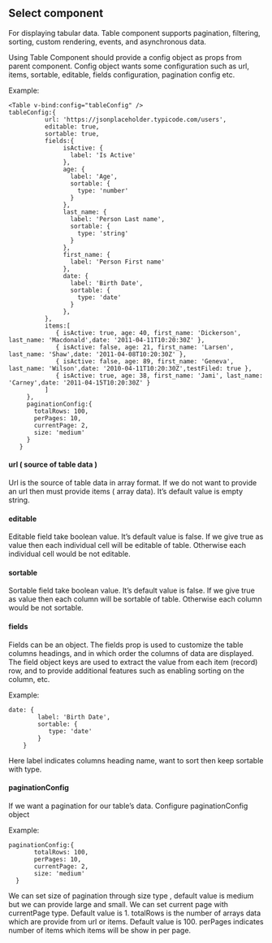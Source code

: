 ## Select component

For displaying tabular data. Table component  supports pagination, filtering, sorting, custom rendering, events, and asynchronous data.

Using Table Component should provide a config object as props from parent component. Config object wants some configuration such as url, items, sortable, editable, fields configuration, pagination config etc. 

Example: 

```
<Table v-bind:config="tableConfig" />
tableConfig:{
          url: 'https://jsonplaceholder.typicode.com/users',
          editable: true,
          sortable: true,
          fields:{
               isActive: {
                 label: 'Is Active'
               },
               age: {
                 label: 'Age',
                 sortable: {
                   type: 'number'
                 }
               },
               last_name: {
                 label: 'Person Last name',
                 sortable: {
                   type: 'string'
                 }
               },
               first_name: {
                 label: 'Person First name'
               },
               date: {
                 label: 'Birth Date',
                 sortable: {
                   type: 'date'
                 }
               },
          },
          items:[
             { isActive: true, age: 40, first_name: 'Dickerson', last_name: 'Macdonald',date: '2011-04-11T10:20:30Z' },
             { isActive: false, age: 21, first_name: 'Larsen', last_name: 'Shaw',date: '2011-04-08T10:20:30Z' },
             { isActive: false, age: 89, first_name: 'Geneva', last_name: 'Wilson',date: '2010-04-11T10:20:30Z',testFiled: true },
             { isActive: true, age: 38, first_name: 'Jami', last_name: 'Carney',date: '2011-04-15T10:20:30Z' }
          ]
     },
     paginationConfig:{
       totalRows: 100,
       perPages: 10,
       currentPage: 2,
       size: 'medium'
     }
   }

```

#### url ( source of table data )
Url is the source of table data in array format. If we do not want to provide an url then must provide items ( array data). It’s default value is empty string.


#### editable
Editable field take boolean value. It’s default value is false.  If we give true as value then each individual cell will be editable of table. Otherwise each individual cell would be not editable.

#### sortable
Sortable field take boolean value. It’s default value is false.  If we give true as value then each column will be sortable of table. Otherwise each column would be not sortable.

#### fields
Fields can be an object. The fields prop is used to customize the table columns headings, and in which order the columns of data are displayed. The field object keys are used to extract the value from each item (record) row, and to provide additional features such as enabling sorting on the column, etc.

Example:

```
date: {
        label: 'Birth Date',
        sortable: {
           type: 'date'
        }
    }

```
Here label indicates columns heading name, want to sort then keep sortable with type.

#### paginationConfig
If we want a pagination for our table’s data. Configure paginationConfig object


Example:

```
paginationConfig:{
       totalRows: 100,
       perPages: 10,
       currentPage: 2,
       size: 'medium'
  }

```
We can set size of pagination through size type , default value is medium but we can provide large and small. 
We can set current page with currentPage type. Default value is 1.
totalRows is the number of arrays data which are provide from url or items. Default value is 100.
perPages indicates number of items which items will be show in per page. 


